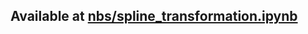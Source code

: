 ## Available at [nbs/spline_transformation.ipynb](https://github.com/avsecz/concise/blob/nbs/spline_transformation.ipynb)
